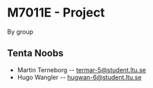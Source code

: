 # M7011E - Project
By group
## Tenta Noobs
- Martin Terneborg -- termar-5@student.ltu.se
- Hugo Wangler -- hugwan-6@student.ltu.se
